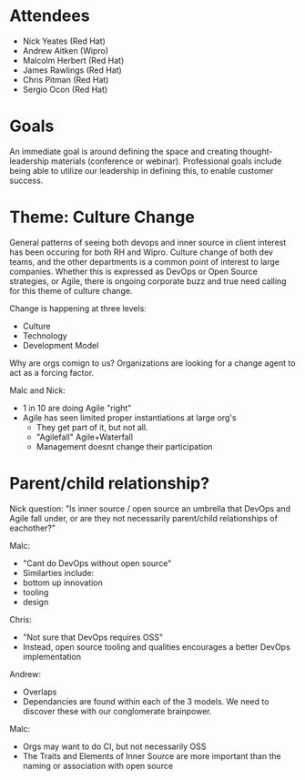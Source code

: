# Attendees
- Nick Yeates (Red Hat)
- Andrew Aitken (Wipro)
- Malcolm Herbert (Red Hat)
- James Rawlings (Red Hat)
- Chris Pitman (Red Hat)
- Sergio Ocon (Red Hat)

# Goals
An immediate goal is around defining the space and creating thought-leadership materials (conference or webinar). 
Professional goals include being able to utilize our leadership in defining this, to enable customer success.

# Theme: Culture Change
General patterns of seeing both devops and inner source in client interest has been occuring for both RH and Wipro. 
Culture change of both dev teams, and the other departments is a common point of interest to large companies. Whether this is expressed as DevOps or Open Source strategies, or Agile, there is ongoing corporate buzz and true need calling for this theme of culture change.

Change is happening at three levels:
- Culture
- Technology
- Development Model

Why are orgs comign to us?
Organizations are looking for a change agent to act as a forcing factor.

Malc and Nick:
- 1 in 10 are doing Agile "right"
- Agile has seen limited proper instantiations at large org's
  - They get part of it, but not all. 
  - "Agilefall" Agile+Waterfall
  - Management doesnt change their participation


# Parent/child relationship?
Nick question: "Is inner source / open source an umbrella that DevOps and Agile fall under, or are they not necessarily parent/child relationships of eachother?"

Malc:
- "Cant do DevOps without open source"
- Similarties include:
 - bottom up innovation
 - tooling
 - design
 
Chris:
- "Not sure that DevOps requires OSS"
- Instead, open source tooling and qualities encourages a better DevOps implementation
 
Andrew:
- Overlaps
- Dependancies
are found within each of the 3 models. We need to discover these with our conglomerate brainpower.

Malc:
- Orgs may want to do CI, but not necessarily OSS
- The Traits and Elements of Inner Source are more important than the naming or association with open source
